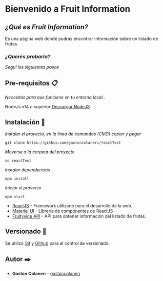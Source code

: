 # Bienvenido a Fruit Information

## _¿Qué es Fruit Information?_

Es una página web donde podrás encontrar información sobre un listado de frutas.

### _¿Querés probarla?_

_Seguí los siguientes pasos_

## Pre-requisitos 📋

_Necesitas para que funcione en tu entorno local.._

NodeJs v14 o superior [Descargar NodeJS](https://nodejs.org/es/download/)

## Instalación 🔧

_Instalar el proyecto, en la linea de comandos (CMD) copiar y pegar_

```
git clone https://github.com/gastoncolaneri/reactTest
```

_Moverse a la carpeta del proyecto_

```
cd reactTest
```

_Instalar dependencias_

```
npm install
```

_Iniciar el proyecto_

```
npm start
```

- [ReactJS](https://es.reactjs.org/) - Framework utilizado para el desarrollo de la web.
- [Material UI](https://mui.com/) - Librería de componentes de ReactJS
- [Fruityvice API](https://www.fruityvice.com/) - API para obtener información del listado de frutas.

## Versionado 📌

Se utilizó [Git](https://git-scm.com/) y [Github](https://github.com) para el control de versionado.

## Autor ✒️

- **Gastón Colaneri** - [gastoncolaneri](https://github.com/gastoncolaneri)
